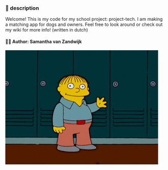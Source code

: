 ### 📃 description

Welcome! This is my code for my school project: project-tech. I am making a matching app for dogs and owners. Feel free to look around or check out my wiki for more info! (written in dutch)
#### 🙋‍♀️ Author: Samantha van Zandwijk

![gif with waving man](./images/hello.gif)
